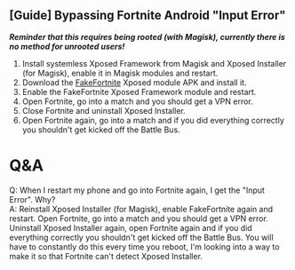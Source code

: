 ## [Guide] Bypassing Fortnite Android "Input Error"
***Reminder that this requires being rooted (with Magisk), currently there is no method for unrooted users!***

1. Install systemless Xposed Framework from Magisk and Xposed Installer (for Magisk), enable it in Magisk modules and restart.
2. Download the [FakeFortnite](https://github.com/Cyuubi/FakeFortnite/releases/tag/1.0) Xposed module APK and install it.
3. Enable the FakeFortnite Xposed Framework module and restart.
4. Open Fortnite, go into a match and you should get a VPN error.
5. Close Fortnite and uninstall Xposed Installer.
6. Open Fortnite again, go into a match and if you did everything correctly you shouldn't get kicked off the Battle Bus.

# Q&A
Q: When I restart my phone and go into Fortnite again, I get the "Input Error". Why?<br>
A: Reinstall Xposed Installer (for Magisk), enable FakeFortnite again and restart. Open Fortnite, go into a match and you should get a VPN error. Uninstall Xposed Installer again, open Fortnite again and if you did everything correctly you shouldn't get kicked off the Battle Bus. You will have to constantly do this every time you reboot, I'm looking into a way to make it so that Fortnite can't detect Xposed Installer.